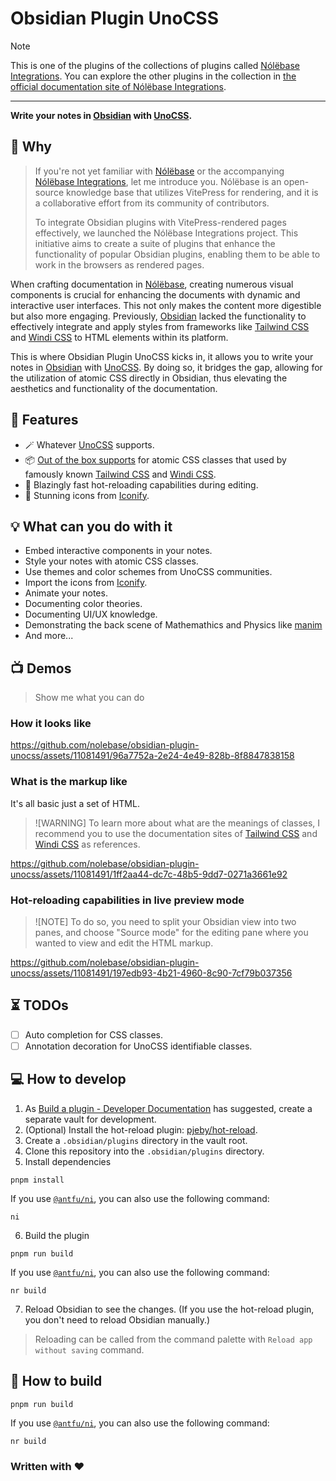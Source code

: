 # Obsidian Plugin UnoCSS

> [!NOTE]
> This is one of the plugins of the collections of plugins called [Nólëbase Integrations](https://github.com/nolebase/integrations). You can explore the other plugins in the collection in [the official documentation site of Nólëbase Integrations](https://nolebase-integrations.ayaka.io).

---

**Write your notes in [Obsidian](https://obsidian.md/) with [UnoCSS](https://unocss.dev/).**

## 🤔 Why

> If you're not yet familiar with [Nólëbase](https://github.com/nolebase/nolebase) or the accompanying [Nólëbase Integrations](https://github.com/nolebase/integrations), let me introduce you. Nólëbase is an open-source knowledge base that utilizes VitePress for rendering, and it is a collaborative effort from its community of contributors.
>
> To integrate Obsidian plugins with VitePress-rendered pages effectively, we launched the Nólëbase Integrations project. This initiative aims to create a suite of plugins that enhance the functionality of popular Obsidian plugins, enabling them to be able to work in the browsers as rendered pages.

When crafting documentation in [Nólëbase](https://github.com/nolebase/nolebase), creating numerous visual components is crucial for enhancing the documents with dynamic and interactive user interfaces. This not only makes the content more digestible but also more engaging. Previously, [Obsidian](https://obsidian.md) lacked the functionality to effectively integrate and apply styles from frameworks like [Tailwind CSS](https://tailwindcss.com/docs/display) and [Windi CSS](https://windicss.org/) to HTML elements within its platform.

This is where Obsidian Plugin UnoCSS kicks in, it allows you to write your notes in [Obsidian](https://obsidian.md/) with [UnoCSS](https://unocss.dev/). By doing so, it bridges the gap, allowing for the utilization of atomic CSS directly in Obsidian, thus elevating the aesthetics and functionality of the documentation.

## 🎨 Features

- 🪄 Whatever [UnoCSS](https://github.com/unocss/unocss) supports.
- 📦 [Out of the box supports](https://unocss.dev/presets/wind) for atomic CSS classes that used by famously known [Tailwind CSS](https://tailwindcss.com/docs/display) and [Windi CSS](https://windicss.org/).
- 🚀 Blazingly fast hot-reloading capabilities during editing.
- 🎁 Stunning icons from [Iconify](https://icones.js.org/).

## 💡 What can you do with it

- Embed interactive components in your notes.
- Style your notes with atomic CSS classes.
- Use themes and color schemes from UnoCSS communities.
- Import the icons from [Iconify](https://icones.js.org/).
- Animate your notes.
- Documenting color theories.
- Documenting UI/UX knowledge.
- Demonstrating the back scene of Mathemathics and Physics like [manim](https://github.com/ManimCommunity/manim/)
- And more...

## 📺 Demos

> Show me what you can do

### How it looks like

https://github.com/nolebase/obsidian-plugin-unocss/assets/11081491/96a7752a-2e24-4e49-828b-8f8847838158

### What is the markup like

It's all basic just a set of HTML.

> ![WARNING]
> To learn more about what are the meanings of classes, I recommend you to use the documentation sites of [Tailwind CSS](https://tailwindcss.com/docs/display) and [Windi CSS](https://windicss.org/) as references.

https://github.com/nolebase/obsidian-plugin-unocss/assets/11081491/1ff2aa44-dc7c-48b5-9dd7-0271a3661e92

### Hot-reloading capabilities in live preview mode

> ![NOTE]
> To do so, you need to split your Obsidian view into two panes, and choose "Source mode" for the editing pane where you wanted to view and edit the HTML markup.

https://github.com/nolebase/obsidian-plugin-unocss/assets/11081491/197edb93-4b21-4960-8c90-7cf79b037356

## ⏳ TODOs

- [ ] Auto completion for CSS classes.
- [ ] Annotation decoration for UnoCSS identifiable classes.

## 💻 How to develop

1. As [Build a plugin - Developer Documentation](https://docs.obsidian.md/Plugins/Getting+started/Build+a+plugin) has suggested, create a separate vault for development.
2. (Optional) Install the hot-reload plugin: [pjeby/hot-reload](https://github.com/pjeby/hot-reload).
3. Create a `.obsidian/plugins` directory in the vault root.
4. Clone this repository into the `.obsidian/plugins` directory.
5. Install dependencies

```shell
pnpm install
```

If you use [`@antfu/ni`](https://github.com/antfu/ni), you can also use the following command:

```shell
ni
```

6. Build the plugin

```shell
pnpm run build
```

If you use [`@antfu/ni`](https://github.com/antfu/ni), you can also use the following command:

```shell
nr build
```

7. Reload Obsidian to see the changes. (If you use the hot-reload plugin, you don't need to reload Obsidian manually.)

> Reloading can be called from the command palette with `Reload app without saving` command.

## 🔨 How to build

```shell
pnpm run build
```

If you use [`@antfu/ni`](https://github.com/antfu/ni), you can also use the following command:

```shell
nr build
```

### Written with ♥
